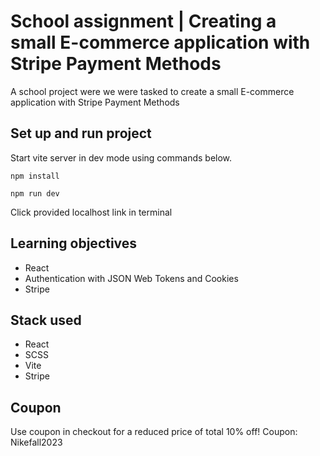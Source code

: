 # School assignment | Creating a small E-commerce application with Stripe Payment Methods

A school project were we were tasked to create a small E-commerce application with Stripe Payment Methods

## Set up and run project

Start vite server in dev mode using commands below.

`npm install`

`npm run dev`

Click provided localhost link in terminal

## Learning objectives

- React
- Authentication with JSON Web Tokens and Cookies
- Stripe

## Stack used

- React
- SCSS
- Vite
- Stripe

## Coupon

Use coupon in checkout for a reduced price of total 10% off!
Coupon: Nikefall2023
